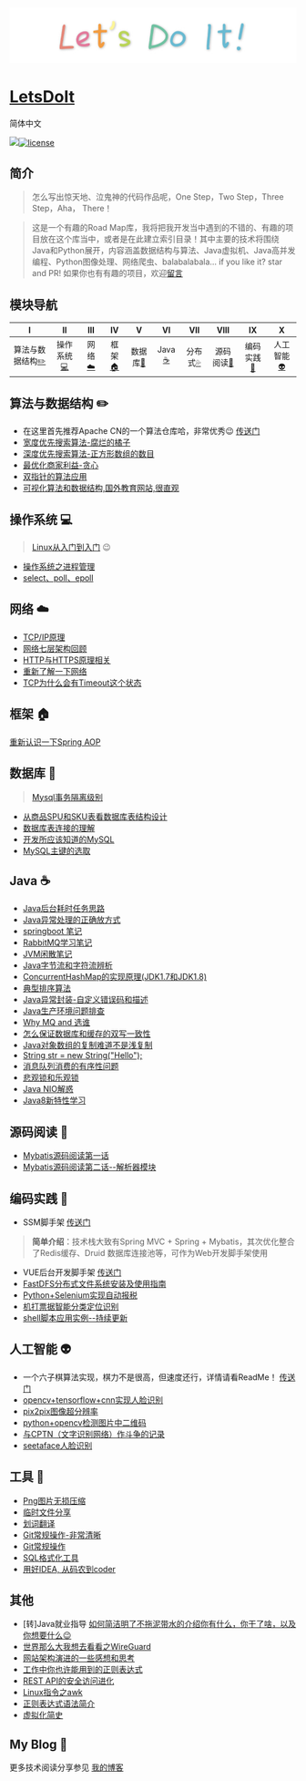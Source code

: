 [![logo](./image/logo1.jpg)](https://github.com/AUGUSTRUSH8)



<h1><a href="#">LetsDoIt</a></h1>

简体中文

[![](https://img.shields.io/badge/author-AugustRush-green.svg)](https://augustrush.me)[![license](https://img.shields.io/badge/license-GPL--3.0-red.svg)](https://github.com/java-aodeng/hope-plus/blob/master/LICENSE)

## 简介

> 怎么写出惊天地、泣鬼神的代码作品呢，One Step，Two Step，Three Step，Aha， There！

> 这是一个有趣的Road Map库，我将把我开发当中遇到的不错的、有趣的项目放在这个库当中，或者是在此建立索引目录！其中主要的技术将围绕Java和Python展开，内容涵盖数据结构与算法、Java虚拟机、Java高并发编程、Python图像处理、网络爬虫、balabalabala... if you like it? star and PR! 如果你也有有趣的项目，欢迎[留言](https://github.com/AUGUSTRUSH8/LetsDoIt/issues)



## 模块导航

| Ⅰ | Ⅱ | Ⅲ | Ⅳ | Ⅴ | Ⅵ | Ⅶ | Ⅷ | Ⅸ | Ⅹ |
| :--------: | :---------: | :---------: | :---------: | :---------: | :---------:| :---------: | :-------: | :-------:| :------:|
| 算法与数据结构[:pencil2:](#算法与数据结构-pencil2) | 操作系统[:computer:](#操作系统-computer)|网络[:cloud:](#网络-cloud) | 框架[:house:](#框架-house) |数据库[:floppy_disk:](#数据库-floppy_disk)| Java [:coffee:](#Java-coffee)| 分布式[:sweat_drops:](#分布式-sweat_drops)| 源码阅读[:hammer:](#源码阅读-hammer)| 编码实践[:speak_no_evil:](#编码实践-speak_no_evil)| 人工智能[:alien:](#人工智能-alien) |



## 算法与数据结构 :pencil2: 

- 在这里首先推荐Apache CN的一个算法仓库哈，非常优秀:wink:  [传送门](https://github.com/apachecn/awesome-algorithm)<br>
- [宽度优先搜索算法-腐烂的橘子](https://augustrush.me/post/width-priority-algoritm.html)<br>
- [深度优先搜索算法-正方形数组的数目](https://augustrush.me/post/depth-priority-algoritm.html)
- [最优化商家利益-贪心](https://augustrush.me/post/optimize-the-customer-cost-and-tablesize.html)
- [双指针的算法应用](https://augustrush.me/post/number-equals-to-reverse-number-min-operation-times.html)
- [可视化算法和数据结构,国外教育网站,很直观](https://www.cs.usfca.edu/~galles/visualization/Algorithms.html)

## 操作系统 :computer:

> [Linux从入门到入门](https://github.com/AUGUSTRUSH8/LetsDoIt/tree/master/linux) :wink:
- [操作系统之进程管理](http://augustrush.me/post/process-and-threads.html)
- [select、poll、epoll](https://augustrush.me/post/linux-io-and-select-poll-epoll.html)

## 网络 :cloud:
- [TCP/IP原理](https://augustrush.me/post/tcp-ip-knowledge.html)
- [网络七层架构回顾](https://augustrush.me/post/network-seven-layer-model-explain.html)
- [HTTP与HTTPS原理相关](https://augustrush.me/post/http-principle.html)
- [重新了解一下网络](https://augustrush.me/post/network-knowledge.html)
- [TCP为什么会有Timeout这个状态](https://augustrush.me/post/why-tcp-timeout-state.html)

## 框架 :house:
[重新认识一下Spring AOP](https://augustrush.me/post/spring-aop-comprehension.html)

## 数据库 :floppy_disk:

> [Mysql事务隔离级别](https://github.com/AUGUSTRUSH8/LetsDoIt/tree/master/MySQL)<br>
- [从商品SPU和SKU表看数据库表结构设计](https://augustrush.me/post/database-design-and-comprehension.html)<br>
- [数据库表连接的理解](https://augustrush.me/post/mysql-join-operation-comprehension.html)
- [开发所应该知道的MySQL](https://augustrush.me/post/mysql-you-need-to-know.html)
- [MySQL主键的选取](https://augustrush.me/post/mysql-id-generate.html)


## Java :coffee:
- [Java后台耗时任务思路](https://augustrush.me/post/time-consuming-task-solution-java.html)<br>
- [Java异常处理的正确放方式](https://augustrush.me/post/united-exception-handle.html)<br>
- [springboot 笔记](https://augustrush.me/post/springboot-notes.html)<br>
- [RabbitMQ学习笔记](https://augustrush.me/post/rabbitMQ-learning-and-coding.html)<br>
- [JVM闲散笔记](https://augustrush.me/post/some-jvm-notes.html)<br>
- [Java字节流和字符流辨析](https://augustrush.me/post/java-bytestream-and-charstream.html)<br>
- [ConcurrentHashMap的实现原理(JDK1.7和JDK1.8)](https://augustrush.me/post/concurrentHashmap-read-and-comprehension.html)<br>
- [典型排序算法](https://augustrush.me/post/sort-algorithm.html)
- [Java异常封装-自定义错误码和描述](http://augustrush.me/post/java-exception-definetion-and-use.html)
- [Java生产环境问题排查](https://augustrush.me/post/java-runtime-problem-check-and-solve.html)
- [Why MQ and 选谁](https://augustrush.me/post/why-mq-and-which-to-choose.html)
- [怎么保证数据库和缓存的双写一致性](https://augustrush.me/post/mysql-and-redis-consistency.html)
- [Java对象数组的复制难道不是浅复制](https://augustrush.me/post/java-array-is-deepcopy-or-something-else.html)
- [String str = new String("Hello");](https://augustrush.me/post/jvm-memory-allocate.html)
- [消息队列消费的有序性问题](https://augustrush.me/post/rabbitmq-consume-by-order.html)
- [悲观锁和乐观锁](https://augustrush.me/post/beiguan-lock-and-leguan-lock-wink.html)
- [Java NIO解惑](https://augustrush.me/post/java-io-and-nio.html)
- [Java8新特性学习](https://huge0612.gitbooks.io/jdk8/content)

## 源码阅读 :hammer:
- [Mybatis源码阅读第一话](https://augustrush.me/post/mybatis-sourcecode-reading-1.html)<br>
- [Mybatis源码阅读第二话--解析器模块](https://augustrush.me/post/mybatis-sourcecode-reading-2.html)

## 编码实践 :speak_no_evil:

- SSM脚手架 [传送门](https://github.com/AUGUSTRUSH8/ssm-admin)<br>
> **简单介绍**：技术栈大致有Spring MVC + Spring + Mybatis，其次优化整合了Redis缓存、Druid 数据库连接池等，可作为Web开发脚手架使用

- VUE后台开发脚手架 [传送门](https://github.com/AUGUSTRUSH8/My-VUE-CLI)<br>
- [FastDFS分布式文件系统安装及使用指南](https://augustrush.me/post/fastDFS-install-and-test.html)<br>
- [Python+Selenium实现自动报税](https://augustrush.me/post/python-crawler-on-auto-fill-the-form.html)
- [机打票据智能分类定位识别](https://github.com/AUGUSTRUSH8/ImageProcess)
- [shell脚本应用实例--持续更新](https://augustrush.me/post/shell-script-solution.html)
## 人工智能 :alien:

- 一个六子棋算法实现，棋力不是很高，但速度还行，详情请看ReadMe！  [传送门](https://github.com/AUGUSTRUSH8/SixtChessGo)<br>
- [opencv+tensorflow+cnn实现人脸识别](https://augustrush.me/post/face-recognition.html)<br>
- [pix2pix图像超分辨率](https://augustrush.me/post/pix2pix-network.html)<br>
- [python+opencv检测图片中二维码](https://augustrush.me/post/Qrcode-detection-and-recognition.html)<br>
- [与CPTN（文字识别网络）作斗争的记录](https://augustrush.me/post/CPTN-network.html)<br>
- [seetaface人脸识别](https://augustrush.me/post/seetaface-model-realize.html)

## 工具 :penguin:
- [Png图片无损压缩](https://tinypng.com)
- [临时文件分享](https://send.firefox.com)
- [划词翻译](https://chrome.google.com/webstore/detail/%E5%88%92%E8%AF%8D%E7%BF%BB%E8%AF%91/ikhdkkncnoglghljlkmcimlnlhkeamad?hl=zh-CN)
- [Git常规操作-非常清晰](http://rogerdudler.github.io/git-guide/index.zh.html)
- [Git常规操作](https://i.linuxtoy.org/docs/guide/ch28.html)
- [SQL格式化工具](http://www.dpriver.com/pp/sqlformat.htm)
- [用好IDEA, 从码农到coder](https://wizardforcel.gitbooks.io/guobinhit-intellij-idea-tutorial)

## 其他
- [转]Java就业指导 [如何简洁明了不拖泥带水的介绍你有什么，你干了啥，以及你想要什么:wink:](https://blog.csdn.net/jackfrued/article/details/45035097#comments)<br>
- [世界那么大我想去看看之WireGuard](http://augustrush.me/post/wireguard-usage-and-instruction.html)<br>
- [网站架构演进的一些感想和思考](https://augustrush.me/post/archtecture-trasform-comprehension.html)
- [工作中你也许能用到的正则表达式](https://augustrush.me/post/those-regular-expression-that-you-may-used-in-job.html)
- [REST API的安全访问进化](https://augustrush.me/post/Rest-api-security-revolution.html)
- [Linux指令之awk](https://augustrush.me/post/linux-command-awk.html)
- [正则表达式语法简介](https://augustrush.me/post/regular-expression-introduction.html)
- [虚拟化简史](https://blog.britesnow.com/understanding-kubernetes-value-867c163d5ed2)
## My Blog 🐰

更多技术阅读分享参见 [我的博客](https://augustrush.me)

